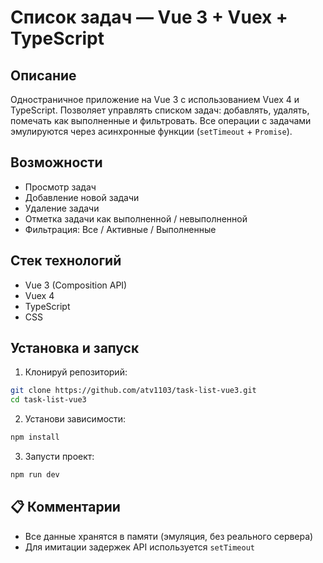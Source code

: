 # Список задач — Vue 3 + Vuex + TypeScript

## Описание
Одностраничное приложение на Vue 3 с использованием Vuex 4 и TypeScript. Позволяет управлять списком задач: добавлять, удалять, помечать как выполненные и фильтровать. Все операции с задачами эмулируются через асинхронные функции (`setTimeout` + `Promise`).

## Возможности
- Просмотр задач
- Добавление новой задачи
- Удаление задачи
- Отметка задачи как выполненной / невыполненной
- Фильтрация: Все / Активные / Выполненные

## Стек технологий
- Vue 3 (Composition API)
- Vuex 4
- TypeScript
- CSS 

## Установка и запуск
1. Клонируй репозиторий:
```bash
git clone https://github.com/atv1103/task-list-vue3.git
cd task-list-vue3
```
2. Установи зависимости:
```bash
npm install
```
3. Запусти проект:
```bash
npm run dev
```

## 📋 Комментарии
- Все данные хранятся в памяти (эмуляция, без реального сервера)
- Для имитации задержек API используется `setTimeout`
